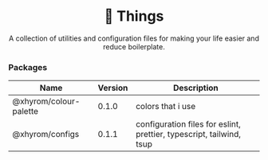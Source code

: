 <!--
  * This file was autogenerated
  * If you want to change anything, do so in the project-readme.sh script
-->

<h1 align="center">
  🧺 Things
</h1>
<p align="center">
A collection of utilities and configuration files for making your life easier and reduce boilerplate.
</p>

### Packages
| Name | Version | Description |
| ---- | ------- | ----------- |
| @xhyrom/colour-palette | 0.1.0 | colors that i use |
| @xhyrom/configs | 0.1.1 | configuration files for eslint, prettier, typescript, tailwind, tsup |
